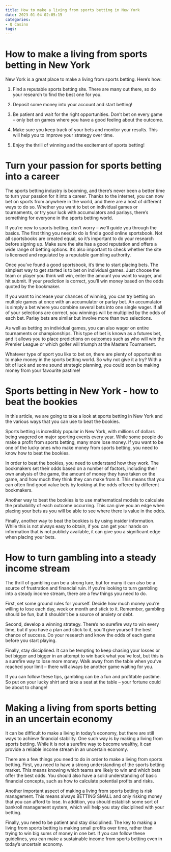 ```yaml
---
title: How to make a living from sports betting in New York 
date: 2023-01-04 02:05:15
categories:
- Q Casino
tags:
---
```



#  How to make a living from sports betting in New York 

New York is a great place to make a living from sports betting. Here’s how:

1. Find a reputable sports betting site. There are many out there, so do your research to find the best one for you.

2. Deposit some money into your account and start betting!

3. Be patient and wait for the right opportunities. Don’t bet on every game – only bet on games where you have a good feeling about the outcome.

4. Make sure you keep track of your bets and monitor your results. This will help you to improve your strategy over time.

5. Enjoy the thrill of winning and the excitement of sports betting!

#  Turn your passion for sports betting into a career 

The sports betting industry is booming, and there’s never been a better time to turn your passion for it into a career. Thanks to the internet, you can now bet on sports from anywhere in the world, and there are a host of different ways to do so. Whether you want to bet on individual games or tournaments, or try your luck with accumulators and parlays, there’s something for everyone in the sports betting world.

If you’re new to sports betting, don’t worry – we’ll guide you through the basics. The first thing you need to do is find a good online sportsbook. Not all sportsbooks are created equal, so it’s important to do your research before signing up. Make sure the site has a good reputation and offers a wide range of betting options. It’s also important to check whether the site is licensed and regulated by a reputable gambling authority.

Once you’ve found a good sportsbook, it’s time to start placing bets. The simplest way to get started is to bet on individual games. Just choose the team or player you think will win, enter the amount you want to wager, and hit submit. If your prediction is correct, you’ll win money based on the odds quoted by the bookmaker.

If you want to increase your chances of winning, you can try betting on multiple games at once with an accumulator or parlay bet. An accumulator is simply a bet where you combine several bets into one single wager. If all of your selections are correct, you winnings will be multiplied by the odds of each bet. Parlay bets are similar but involve more than two selections.

As well as betting on individual games, you can also wager on entire tournaments or championships. This type of bet is known as a futures bet, and it allows you to place predictions on outcomes such as who will win the Premier League or which golfer will triumph at the Masters Tournament.

Whatever type of sport you like to bet on, there are plenty of opportunities to make money in the sports betting world. So why not give it a try? With a bit of luck and some sound strategic planning, you could soon be making money from your favourite pastime!

#  Sports betting in New York - how to beat the bookies 

In this article, we are going to take a look at sports betting in New York and the various ways that you can use to beat the bookies.

Sports betting is incredibly popular in New York, with millions of dollars being wagered on major sporting events every year. While some people do make a profit from sports betting, many more lose money. If you want to be one of the lucky ones who make money from sports betting, you need to know how to beat the bookies.

In order to beat the bookies, you need to understand how they work. The bookmakers set their odds based on a number of factors, including their own analysis of the game, the amount of money they have taken on the game, and how much they think they can make from it. This means that you can often find good value bets by looking at the odds offered by different bookmakers.

Another way to beat the bookies is to use mathematical models to calculate the probability of each outcome occurring. This can give you an edge when placing your bets as you will be able to see where there is value in the odds.

Finally, another way to beat the bookies is by using insider information. While this is not always easy to obtain, if you can get your hands on information that is not publicly available, it can give you a significant edge when placing your bets.

#  How to turn gambling into a steady income stream 

The thrill of gambling can be a strong lure, but for many it can also be a source of frustration and financial ruin. If you’re looking to turn gambling into a steady income stream, there are a few things you need to do.

First, set some ground rules for yourself. Decide how much money you’re willing to lose each day, week or month and stick to it. Remember, gambling should be fun, but it shouldn’t be a source of anxiety or debt.

Second, develop a winning strategy. There’s no surefire way to win every time, but if you have a plan and stick to it, you’ll give yourself the best chance of success. Do your research and know the odds of each game before you start playing.

Finally, stay disciplined. It can be tempting to keep chasing your losses or bet bigger and bigger in an attempt to win back what you’ve lost, but this is a surefire way to lose more money. Walk away from the table when you’ve reached your limit – there will always be another game waiting for you.

If you can follow these tips, gambling can be a fun and profitable pastime. So put on your lucky shirt and take a seat at the table – your fortune could be about to change!

#  Making a living from sports betting in an uncertain economy

It can be difficult to make a living in today’s economy, but there are still ways to achieve financial stability. One such way is by making a living from sports betting. While it is not a surefire way to become wealthy, it can provide a reliable income stream in an uncertain economy.

There are a few things you need to do in order to make a living from sports betting. First, you need to have a strong understanding of the sports betting market. This means knowing which teams are likely to win and which bets offer the best odds. You should also have a solid understanding of basic financial concepts, such as how to calculate potential profits and risks.

Another important aspect of making a living from sports betting is risk management. This means always BETTING SMALL and only risking money that you can afford to lose. In addition, you should establish some sort of bankroll management system, which will help you stay disciplined with your betting.

Finally, you need to be patient and stay disciplined. The key to making a living from sports betting is making small profits over time, rather than trying to win big sums of money in one bet. If you can follow these guidelines, you can make a sustainable income from sports betting even in today’s uncertain economy.